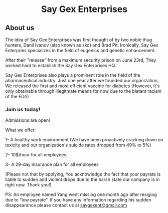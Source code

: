 <h1 align="Center">  
Say Gex Enterprises
</h1>
<h2 align="Left">
About us
</h2>

The idea of Say Gex Enterprises was first thought of by two noble thug hunters, Danil Ivanov (also known as skd) and Brad Pit. Ironically, Say Gex Enterpries specializes in the field of eugenics and genetic enhancement. 


After their "release" from a maximum security prison on June 23rd, They worked hard to establish the Say Gex Enterprises HQ.

Say Gex Enterprises also plays a prominent role in the field of the pharmaceutical industry. Just one year after we founded our organization, We released the first and most efficient vaccine for diabetes (However, it's only obtainable through illegitmate means for now due to the blatant racism of the FDA)

<h3 align "Left">
Join us today!
</h3>
Admissions are open! 

What we offer:

1- A healthy work enviornment (We have been proactively cracking down on toxicity and our organization's suicide rates dropped from 49% to 5%)

2- 10$/hour for all employees

3- A 29-day insurance plan for all employees

(Please not that by applying, You acknowledge the fact that your payrate is liable to sudden and violent drops due to the harsh state our company is in right now. Thank you!)



PS: An employee named Yang went missing one month ago after resiging due to "low payrate". If you have any information regarding his sudden disappearance please contact us at saygexent@gmail.com


